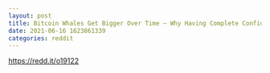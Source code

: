 ```yaml
--- 
layout: post 
title: Bitcoin Whales Get Bigger Over Time — Why Having Complete Confidence in Bitcoin Is Key. Bitcoin Whales have accumulated 90K BTC more in the last 25 days. 
date: 2021-06-16 1623861339 
categories: reddit 
--- 
```

https://redd.it/o19122